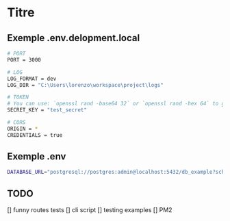 # Titre

## Exemple .env.delopment.local

```bash
# PORT
PORT = 3000

# LOG
LOG_FORMAT = dev
LOG_DIR = "C:\Users\lorenzo\workspace\project\logs"

# TOKEN
# You can use: `openssl rand -base64 32` or `openssl rand -hex 64` to generate one
SECRET_KEY = "test_secret"

# CORS
ORIGIN = *
CREDENTIALS = true

```

## Exemple .env

```bash
DATABASE_URL="postgresql://postgres:admin@localhost:5432/db_example?schema=test"
```

## TODO

[] funny routes tests
[] cli script
[] testing examples
[] PM2